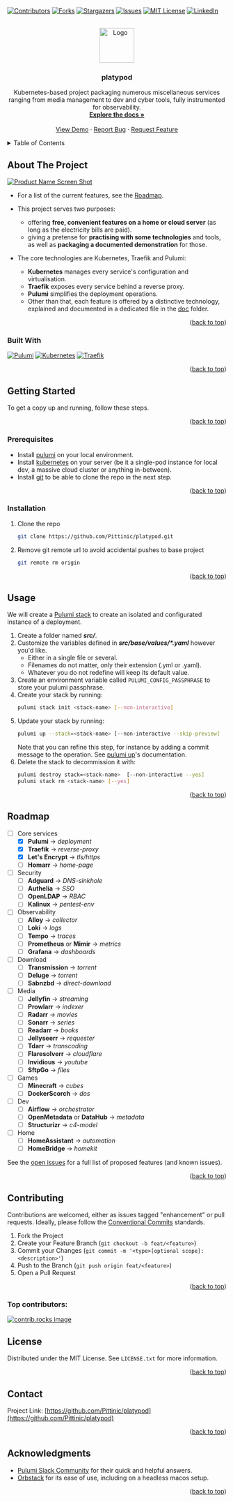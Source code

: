 <a id="readme-top"></a>


<!-- PROJECT SHIELDS -->
[![Contributors][contributors-shield]][contributors-url]
[![Forks][forks-shield]][forks-url]
[![Stargazers][stars-shield]][stars-url]
[![Issues][issues-shield]][issues-url]
[![MIT License][license-shield]][license-url]
[![LinkedIn][linkedin-shield]][linkedin-url]



<!-- PROJECT LOGO -->
<br />
<div align="center">
  <a href="https://github.com/Pittinic/platypod">
    <img src="images/logo.png" alt="Logo" width="80" height="80">
  </a>

<h3 align="center">platypod</h3>

  <p align="center">
    Kubernetes-based project packaging numerous miscellaneous services ranging from media management to dev and cyber tools, fully instrumented for observability.
    <br />
    <a href="https://github.com/Pittinic/platypod"><strong>Explore the docs »</strong></a>
    <br />
    <br />
    <a href="https://github.com/Pittinic/platypod">View Demo</a>
    ·
    <a href="https://github.com/Pittinic/platypod/issues/new?labels=bug&template=bug-report---.md">Report Bug</a>
    ·
    <a href="https://github.com/Pittinic/platypod/issues/new?labels=enhancement&template=feature-request---.md">Request Feature</a>
  </p>
</div>



<!-- TABLE OF CONTENTS -->
<details>
  <summary>Table of Contents</summary>
  <ol>
    <li>
      <a href="#about-the-project">About The Project</a>
      <ul>
        <li><a href="#built-with">Built With</a></li>
        <li><a href="#built-with">What?</a></li>
        <li><a href="#built-with">Why?</a></li>
        <li><a href="#built-with">How?</a></li>
      </ul>
    </li>
    <li>
      <a href="#getting-started">Getting Started</a>
      <ul>
        <li><a href="#prerequisites">Prerequisites</a></li>
        <li><a href="#installation">Installation</a></li>
      </ul>
    </li>
    <li><a href="#usage">Usage</a></li>
    <li><a href="#roadmap">Roadmap</a></li>
    <li><a href="#contributing">Contributing</a></li>
    <li><a href="#license">License</a></li>
    <li><a href="#contact">Contact</a></li>
    <li><a href="#acknowledgments">Acknowledgments</a></li>
  </ol>
</details>



<!-- ABOUT THE PROJECT -->
## About The Project

[![Product Name Screen Shot][product-screenshot]](https://example.com)

- For a list of the current features, see the <a href="#roadmap">Roadmap</a>.

- This project serves two purposes:
  - offering **free, convenient features on a home or cloud server** (as long as the electricity bills are paid).
  - giving a pretense for **practising with some technologies** and tools, as well as **packaging a documented demonstration** for those.

- The core technologies are Kubernetes, Traefik and Pulumi:
  - **Kubernetes** manages every service's configuration and virtualisation.
  - **Traefik** exposes every service behind a reverse proxy.
  - **Pulumi** simplifies the deployment operations.
  - Other than that, each feature is offered by a distinctive technology, explained and documented in a dedicated file in the [doc](https://github.com/Pittinic/platypod/blob/main/doc) folder.

<p align="right">(<a href="#readme-top">back to top</a>)</p>

### Built With

[![Pulumi][Pulumi]][Pulumi-url]
[![Kubernetes][Kubernetes]][Kubernetes-url]
[![Traefik][Traefik]][Traefik-url]

<p align="right">(<a href="#readme-top">back to top</a>)</p>



<!-- GETTING STARTED -->
## Getting Started

To get a copy up and running, follow these steps.

<p align="right">(<a href="#readme-top">back to top</a>)</p>


### Prerequisites

* Install [pulumi](https://www.pulumi.com/docs/iac/download-install/) on your local environment.
* Install [kubernetes](https://kubernetes.io/docs/setup/) on your server (be it a single-pod instance for local dev, a massive cloud cluster or anything in-between).
* Install [git](https://git-scm.com/book/en/v2/Getting-Started-Installing-Git) to be able to clone the repo in the next step.

<p align="right">(<a href="#readme-top">back to top</a>)</p>


### Installation

1. Clone the repo
   ```sh
   git clone https://github.com/Pittinic/platypod.git
   ```
2. Remove git remote url to avoid accidental pushes to base project
   ```sh
   git remote rm origin
   ```

<p align="right">(<a href="#readme-top">back to top</a>)</p>



<!-- USAGE EXAMPLES -->
## Usage

We will create a [Pulumi stack](https://www.pulumi.com/docs/iac/concepts/stacks/) to create an isolated and configurated instance of a deployment.
1. Create a folder named ***src/<stack-name>***.
2. Customize the variables defined in ***src/base/values/\*.yaml*** however you'd like.
    - Either in a single file or several.
    - Filenames do not matter, only their extension (.yml or .yaml).
    - Whatever you do not redefine will keep its default value.
3. Create an environment variable called `PULUMI_CONFIG_PASSPHRASE` to store your pulumi passphrase.
4. Create your stack by running:
    ```sh
    pulumi stack init <stack-name> [--non-interactive]
    ```
 5. Update your stack by running:
    ```sh
    pulumi up --stack=<stack-name> [--non-interactive --skip-preview]
    ```
    Note that you can refine this step, for instance by adding a commit message to the operation. See [pulumi up](https://www.pulumi.com/docs/iac/cli/commands/pulumi_up/)'s documentation.
 6. Delete the stack to decommission it with:
    ```sh
    pulumi destroy stack=<stack-name>  [--non-interactive --yes]
    pulumi stack rm <stack-name> [--yes]
    ```

<p align="right">(<a href="#readme-top">back to top</a>)</p>



<!-- ROADMAP -->
## Roadmap

- [ ] Core services
  - [x] **Pulumi** -> *deployment*
  - [x] **Traefik** -> *reverse-proxy*
  - [x] **Let's Encrypt** -> *tls/https*
  - [ ] **Homarr** -> *home-page*
- [ ] Security
  - [ ] **Adguard** -> *DNS-sinkhole*
  - [ ] **Authelia** -> *SSO*
  - [ ] **OpenLDAP** -> *RBAC*
  - [ ] **Kalinux** -> *pentest-env*
- [ ] Observability
  - [ ] **Alloy** -> *collector*
  - [ ] **Loki** -> *logs*
  - [ ] **Tempo** -> *traces*
  - [ ] **Prometheus** or **Mimir** -> *metrics*
  - [ ] **Grafana** -> *dashboards*
- [ ] Download
  - [ ] **Transmission** -> *torrent*
  - [ ] **Deluge** -> *torrent*
  - [ ] **Sabnzbd** -> *direct-download*
- [ ] Media
  - [ ] **Jellyfin** -> *streaming*
  - [ ] **Prowlarr** -> *indexer*
  - [ ] **Radarr** -> *movies*
  - [ ] **Sonarr** -> *series*
  - [ ] **Readarr** -> *books*
  - [ ] **Jellyseerr** -> *requester*
  - [ ] **Tdarr** -> *transcoding*
  - [ ] **Flaresolverr** -> *cloudflare*
  - [ ] **Invidious** -> *youtube*
  - [ ] **SftpGo** -> *files*
- [ ] Games
  - [ ] **Minecraft** -> *cubes*
  - [ ] **DockerScorch** -> *dos*
- [ ] Dev
  - [ ] **Airflow** -> *orchestrator*
  - [ ] **OpenMetadata** or **DataHub** -> *metadata*
  - [ ] **Structurizr** -> *c4-model*
- [ ] Home
  - [ ] **HomeAssistant** -> *automation*
  - [ ] **HomeBridge** -> *homekit*

See the [open issues](https://github.com/Pittinic/platypod/issues) for a full list of proposed features (and known issues).

<p align="right">(<a href="#readme-top">back to top</a>)</p>



<!-- CONTRIBUTING -->
## Contributing

Contributions are welcomed, either as issues tagged "enhancement" or pull requests. Ideally, please follow the [Conventional Commits](https://www.conventionalcommits.org/en/v1.0.0/#summary) standards.

1. Fork the Project
2. Create your Feature Branch (`git checkout -b feat/<feature>`)
3. Commit your Changes (`git commit -m '<type>[optional scope]: <description>'`)
4. Push to the Branch (`git push origin feat/<feature>`)
5. Open a Pull Request

<p align="right">(<a href="#readme-top">back to top</a>)</p>


### Top contributors:

<a href="https://github.com/Pittinic/platypod/graphs/contributors">
  <img src="https://contrib.rocks/image?repo=Pittinic/platypod" alt="contrib.rocks image" />
</a>



<!-- LICENSE -->
## License

Distributed under the MIT License. See `LICENSE.txt` for more information.

<p align="right">(<a href="#readme-top">back to top</a>)</p>



<!-- CONTACT -->
## Contact

Project Link: [https://github.com/Pittinic/platypod](https://github.com/Pittinic/platypod)

<p align="right">(<a href="#readme-top">back to top</a>)</p>



<!-- ACKNOWLEDGMENTS -->
## Acknowledgments

* [Pulumi Slack Community](https://pulumi-community.slack.com/) for their quick and helpful answers.
* [Orbstack](https://docs.orbstack.dev/) for its ease of use, including on a headless macos setup.

<p align="right">(<a href="#readme-top">back to top</a>)</p>



<!-- MARKDOWN LINKS & IMAGES -->
<!-- https://www.markdownguide.org/basic-syntax/#reference-style-links -->
[contributors-shield]: https://img.shields.io/github/contributors/Pittinic/platypod.svg?style=for-the-badge
[contributors-url]: https://github.com/Pittinic/platypod/graphs/contributors
[forks-shield]: https://img.shields.io/github/forks/Pittinic/platypod.svg?style=for-the-badge
[forks-url]: https://github.com/Pittinic/platypod/network/members
[stars-shield]: https://img.shields.io/github/stars/Pittinic/platypod.svg?style=for-the-badge
[stars-url]: https://github.com/Pittinic/platypod/stargazers
[issues-shield]: https://img.shields.io/github/issues/Pittinic/platypod.svg?style=for-the-badge
[issues-url]: https://github.com/Pittinic/platypod/issues
[license-shield]: https://img.shields.io/github/license/Pittinic/platypod.svg?style=for-the-badge
[license-url]: https://github.com/Pittinic/platypod/blob/master/LICENSE.txt
[linkedin-shield]: https://img.shields.io/badge/-LinkedIn-black.svg?style=for-the-badge&logo=linkedin&colorB=555
[linkedin-url]: https://linkedin.com/in/nicolas-pittion-rossillon-947534166
[product-screenshot]: images/screenshot.png
[Pulumi]: https://img.shields.io/badge/pulumi-%238A3391?style=for-the-badge&logo=pulumi
[Pulumi-url]: https://www.pulumi.com/
[Kubernetes]: https://img.shields.io/badge/kubernetes-%23326CE5?style=for-the-badge&logo=kubernetes&logoColor=FFFFFF
[Kubernetes-url]: https://kubernetes.io/
[Traefik]: https://img.shields.io/badge/traefik-%2324A1C1?style=for-the-badge&logo=traefikproxy&logoColor=FFFFFF
[Traefik-url]: https://doc.traefik.io/traefik/
